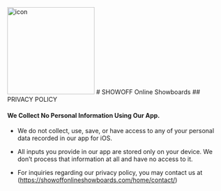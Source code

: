 <img src="https://showoffonlineshowboards.com/wp-content/uploads/2018/12/cropped-SHOWOFF-ICON.png" alt="icon" style="width:200px;"/>
# SHOWOFF Online Showboards
## PRIVACY POLICY

#### We Collect No Personal Information Using Our App.
* We do not collect, use, save, or have access to any of your personal data recorded in our app for iOS.
* All inputs you provide in our app are stored only on your device. We don’t process that information at all and have no access to it.

* For inquiries regarding our privacy policy, you may contact us at (https://showoffonlineshowboards.com/home/contact/)
